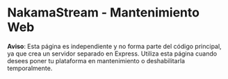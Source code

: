 # NakamaStream - Mantenimiento Web

**Aviso**: Esta página es independiente y no forma parte del código principal, ya que crea un servidor separado en Express.
Utiliza esta página cuando desees poner tu plataforma en mantenimiento o deshabilitarla temporalmente.
